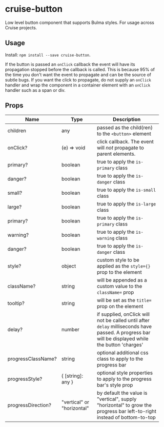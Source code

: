 # cruise-button

Low level button component that supports Bulma styles. For usage across Cruise projects.

## Usage

Install: `npm install --save cruise-button`.

If the button is passed an `onClick` callback the event will have its propagation stopped before the callback is called. This is because 95% of the time you don't want the event to propagate and can be the source of subtle bugs. If you want the click to propagate, do not supply an `onClick` handler and wrap the component in a container element with an `onClick` handler such as a span or div.

## Props

| Name               | Type                       | Description                                                                                                                                       |
| ------------------ | -------------------------- | ------------------------------------------------------------------------------------------------------------------------------------------------- |
| children           | any                        | passed as the child(ren) to the `<button>` element                                                                                                |
| onClick?           | (e) => void                | click callback. The event will _not_ propagate to parent elements.                                                                                |
| primary?           | boolean                    | true to apply the `is-primary` class                                                                                                              |
| danger?            | boolean                    | true to apply the `is-danger` class                                                                                                               |
| small?             | boolean                    | true to apply the `is-small` class                                                                                                                |
| large?             | boolean                    | true to apply the `is-large` class                                                                                                                |
| primary?           | boolean                    | true to apply the `is-primary` class                                                                                                              |
| warning?           | boolean                    | true to apply the `is-warning` class                                                                                                              |
| danger?            | boolean                    | true to apply the `is-danger` class                                                                                                               |
| style?             | object                     | custom style to be applied as the `style={}` prop to the element                                                                                  |
| className?         | string                     | will be appended as a custom value to the `className=` prop                                                                                       |
| tooltip?           | string                     | will be set as the `title=` prop on the element                                                                                                   |
| delay?             | number                     | if supplied, onClick will not be called until after `delay` milliseconds have passed. A progress bar will be displayed while the button 'charges' |
| progressClassName? | string                     | optional additional css class to apply to the progress bar                                                                                        |
| progressStyle?     | { [string]: any }          | optional style properties to apply to the progress bar's style prop                                                                               |
| progressDirection? | "vertical" or "horizontal" | by default the value is "vertical", supply "horizontal" to grow the progress bar left-to-right instead of bottom-to-top                           |
